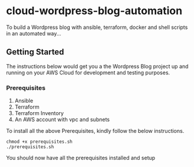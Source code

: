 # cloud-wordpress-blog-automation
To build a Wordpress blog with ansible, terraform, docker and shell scripts in an automated way...

## Getting Started
The instructions below would get you a the Wordpress Blog project up and running on your AWS Cloud for development and testing purposes.

### Prerequisites
1. Ansible
2. Terraform
3. Terraform Inventory
4. An AWS account with vpc and subnets

To install all the above Prerequisites, kindly follow the below instructions.

```
chmod +x prerequisites.sh
./prerequisites.sh 
```

You should now have all the prerequisites installed and setup
